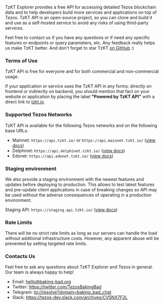 TzKT Explorer provides a free API for accessing detailed Tezos blockchain data and to help developers build more services and applications on top of Tezos.
TzKT API is an open-source project, so you can clone and build it and use as a self-hosted service to avoid any risks of using third-party services.

Feel free to contact us if you have any questions or if need any specific features or endpoints or query parameters, etc.
Any feedback really helps us make TzKT better.
And don't forget to star TzKT [on GitHub](https://github.com/baking-bad/tzkt) :)

### Terms of Use

TzKT API is free for everyone and for both commercial and non-commercial usage.

If your application or service uses the TzKT API in any forms: directly on frontend or indirectly on backend, you should mention that fact on your website or application
by placing the label **"Powered by TzKT API"** with a direct link to [tzkt.io](https://tzkt.io).

### Supported Tezos Networks

TzKT API is available for the following Tezos networks and on the following base URLs:

- Mainnet: `https://api.tzkt.io/` or `https://api.mainnet.tzkt.io/` ([view docs](https://api.tzkt.io))
- Delphinet: `https://api.delphinet.tzkt.io/` ([view docs](https://api.delphinet.tzkt.io))
- Edonet: `https://api.edonet.tzkt.io/` ([view docs](https://api.edonet.tzkt.io))

### Staging environment

We also provide a staging environment with the newest features and updates before deploying to production.
This allows to test latest features and pre-update client applications in case of breaking changes
so API may be used without the adverse consequences of operating in a production environment.

Staging API: `https://staging.api.tzkt.io/` ([view docs](https://staging.api.tzkt.io))

### Rate Limits

There will be no strict rate limits as long as our servers can handle the load without additional infrastructure costs.
However, any apparent abuse will be prevented by setting targeted rate limits.

### Contacts Us

Feel free to ask any questions about TzKT Explorer and Tezos in general. Our team is always happy to help!

- Email: hello@baking-bad.org
- Twitter: https://twitter.com/TezosBakingBad
- Telegram: [tg://resolve?domain=baking_bad_chat](tg://resolve?domain=baking_bad_chat)
- Slack: https://tezos-dev.slack.com/archives/CV5NX7F2L
